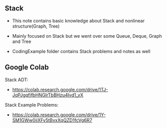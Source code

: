 ## Stack

- This note contains basic knowledge about Stack and nonlinear structure(Graph, Tree)

- Mainly focused on Stack but we went over some Queue, Deque, Graph and Tree

- CodingExample folder contains Stack problems and notes as well

## Google Colab

Stack ADT:
- https://colab.research.google.com/drive/1TJ-JqPJgqfjfbHNGIrTbBHzu4Ivd1_vX

Stack Example Problems:
- https://colab.research.google.com/drive/1Y-SM1GWw0iiXFv5tBvxXqQZD1fcVg6R7
